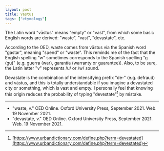 ```yaml
---
layout: post
title: Vastus
tags: ["etymology"]
---
```


The Latin word "vāstus" means "empty" or "vast", from which some basic English words are derived: "waste", "vast", "devastate", etc.

According to the OED, waste comes from vāstus via the Spanish word "gastar", meaning "spend" or "waste". This reminds me of the fact that the English spelling "w" sometimes corresponds to the Spanish spelling "g (gu)" (e.g. guerra (war), garantía (warranty or guarantee)). Also, to be sure, the Latin letter "v" represents /u/ or /w/ sound.

Devastate is the combination of the intensifying prefix "de-" (e.g. defraud) and vāstus, and this is totally understandable if you imagine a devastated city or something, which is vast and empty. I personally feel that knowing this origin reduces the probability of typing "devestate"[^urban-devestated] by mistake.

---

[^urban-devestated]: [https://www.urbandictionary.com/define.php?term=devestated](https://www.urbandictionary.com/define.php?term=devestated)

- "waste, v." OED Online. Oxford University Press, September 2021. Web. 19 November 2021.
- "devastate, v." OED Online. Oxford University Press, September 2021. Web. 19 November 2021.